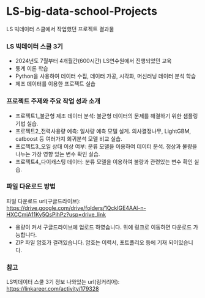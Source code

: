 # LS-big-data-school-Projects
LS 빅데이터 스쿨에서 작업했던 프로젝트 결과물

### LS 빅데이터 스쿨 3기
- 2024년도 7월부터 4개월간(600시간) LS연수원에서 진행되었던 교육
- 통계 이론 학습
- Python을 사용하여 데이터 수집, 데이터 가공, 시각화, 머신러닝 데이터 분석 학습
- 제조 데이터를 이용한 프로젝트 실습

### 프로젝트 주제와 주요 작업 성과 소개
- 프로젝트1_불균형 제조 데이터 분석: 불균형 데이터의 문제를 해결하기 위한 샘플링 기법 실습.
- 프로젝트2_전력사용량 예측: 일사량 예측 모델 설계. 의사결정나무, LightGBM, catboost 등 여러가지 회귀분석 모델 비교 실습.
- 프로젝트3_오일 상태 이상 여부: 분류 모델을 이용하여 데이터 분석. 정상과 불량을 나누는 가장 영향 있는 변수 확인 실습.
- 프로젝트4_다이캐스팅 데이터: 분류 모델을 이용하여 불량과 관련있는 변수 확인 실습.

### 파일 다운로드 방법
파일 다운로드 url(구글드라이브): https://drive.google.com/drive/folders/1QckIGE4AAl-n-HXCCmiA11Ky5QsPihPz?usp=drive_link
- 용량이 커서 구글드라이브에 업로드 하였습니다. 위에 링크로 이동하면 다운로드 가능합니다.
- ZIP 파일 암호가 걸려있습니다. 암호는 이력서, 포트폴리오 등에 기재 되어있습니다.

### 참고
LS빅데이터 스쿨 3기 정보 나와있는 url(링커리어): https://linkareer.com/activity/179328
